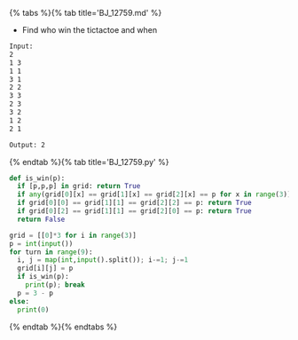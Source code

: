 {% tabs %}{% tab title='BJ_12759.md' %}

* Find who win the tictactoe and when

```txt
Input:
2
1 3
1 1
3 1
2 2
3 3
2 3
3 2
1 2
2 1

Output: 2
```

{% endtab %}{% tab title='BJ_12759.py' %}

```py
def is_win(p):
  if [p,p,p] in grid: return True
  if any(grid[0][x] == grid[1][x] == grid[2][x] == p for x in range(3)): return True
  if grid[0][0] == grid[1][1] == grid[2][2] == p: return True
  if grid[0][2] == grid[1][1] == grid[2][0] == p: return True
  return False

grid = [[0]*3 for i in range(3)]
p = int(input())
for turn in range(9):
  i, j = map(int,input().split()); i-=1; j-=1
  grid[i][j] = p
  if is_win(p):
    print(p); break
  p = 3 - p
else:
  print(0)
```

{% endtab %}{% endtabs %}
